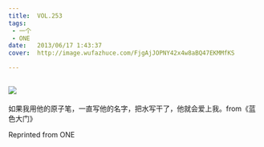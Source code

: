 ```yaml
---
title:	VOL.253
tags:
 - 一个
 - ONE
date:	2013/06/17 1:43:37
cover:	http://image.wufazhuce.com/FjgAjJOPNY42x4w8aBQ47EKMMfKS

---
```

![](http://image.wufazhuce.com/FjgAjJOPNY42x4w8aBQ47EKMMfKS)
---

如果我用他的原子笔，一直写他的名字，把水写干了，他就会爱上我。from《蓝色大门》
 
Reprinted from ONE
